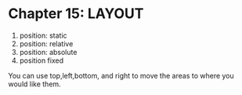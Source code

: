 # Chapter 15: LAYOUT
1. position: static
1. position: relative
1. position: absolute
1. position fixed

You can use top,left,bottom, and right to move the areas to where you would like them.

